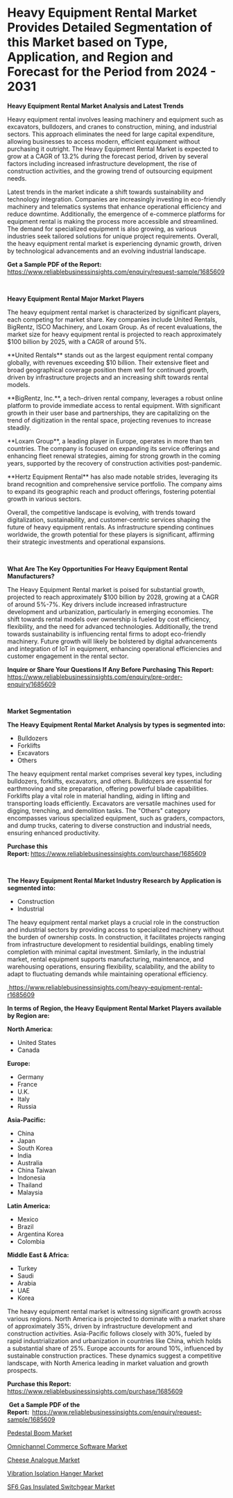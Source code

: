<p><h1>Heavy Equipment Rental Market Provides Detailed Segmentation of this Market based on Type, Application, and Region and Forecast for the Period from 2024 - 2031</h1></p><p><strong>Heavy Equipment Rental Market Analysis and Latest Trends</strong></p>
<p><p>Heavy equipment rental involves leasing machinery and equipment such as excavators, bulldozers, and cranes to construction, mining, and industrial sectors. This approach eliminates the need for large capital expenditure, allowing businesses to access modern, efficient equipment without purchasing it outright. The Heavy Equipment Rental Market is expected to grow at a CAGR of 13.2% during the forecast period, driven by several factors including increased infrastructure development, the rise of construction activities, and the growing trend of outsourcing equipment needs.</p><p>Latest trends in the market indicate a shift towards sustainability and technology integration. Companies are increasingly investing in eco-friendly machinery and telematics systems that enhance operational efficiency and reduce downtime. Additionally, the emergence of e-commerce platforms for equipment rental is making the process more accessible and streamlined. The demand for specialized equipment is also growing, as various industries seek tailored solutions for unique project requirements. Overall, the heavy equipment rental market is experiencing dynamic growth, driven by technological advancements and an evolving industrial landscape.</p></p>
<p><strong>Get a Sample PDF of the Report:&nbsp;</strong> <a href="https://www.reliablebusinessinsights.com/enquiry/request-sample/1685609?utm_campaign=75&utm_medium=2&utm_source=Github&utm_content=ia&utm_term=17122024&utm_id=heavy-equipment-rental">https://www.reliablebusinessinsights.com/enquiry/request-sample/1685609</a></p>
<p>&nbsp;</p>
<p><strong>Heavy Equipment Rental Major Market Players</strong></p>
<p><p>The heavy equipment rental market is characterized by significant players, each competing for market share. Key companies include United Rentals, BigRentz, ISCO Machinery, and Loxam Group. As of recent evaluations, the market size for heavy equipment rental is projected to reach approximately $100 billion by 2025, with a CAGR of around 5%.</p><p>**United Rentals** stands out as the largest equipment rental company globally, with revenues exceeding $10 billion. Their extensive fleet and broad geographical coverage position them well for continued growth, driven by infrastructure projects and an increasing shift towards rental models.</p><p>**BigRentz, Inc.**, a tech-driven rental company, leverages a robust online platform to provide immediate access to rental equipment. With significant growth in their user base and partnerships, they are capitalizing on the trend of digitization in the rental space, projecting revenues to increase steadily.</p><p>**Loxam Group**, a leading player in Europe, operates in more than ten countries. The company is focused on expanding its service offerings and enhancing fleet renewal strategies, aiming for strong growth in the coming years, supported by the recovery of construction activities post-pandemic.</p><p>**Hertz Equipment Rental** has also made notable strides, leveraging its brand recognition and comprehensive service portfolio. The company aims to expand its geographic reach and product offerings, fostering potential growth in various sectors.</p><p>Overall, the competitive landscape is evolving, with trends toward digitalization, sustainability, and customer-centric services shaping the future of heavy equipment rentals. As infrastructure spending continues worldwide, the growth potential for these players is significant, affirming their strategic investments and operational expansions.</p></p>
<p>&nbsp;</p>
<p><strong>What Are The Key Opportunities For Heavy Equipment Rental Manufacturers?</strong></p>
<p><p>The Heavy Equipment Rental market is poised for substantial growth, projected to reach approximately $100 billion by 2028, growing at a CAGR of around 5%-7%. Key drivers include increased infrastructure development and urbanization, particularly in emerging economies. The shift towards rental models over ownership is fueled by cost efficiency, flexibility, and the need for advanced technologies. Additionally, the trend towards sustainability is influencing rental firms to adopt eco-friendly machinery. Future growth will likely be bolstered by digital advancements and integration of IoT in equipment, enhancing operational efficiencies and customer engagement in the rental sector.</p></p>
<p><strong>Inquire or Share Your Questions If Any Before Purchasing This Report:</strong> <a href="https://www.reliablebusinessinsights.com/enquiry/pre-order-enquiry/1685609?utm_campaign=75&utm_medium=2&utm_source=Github&utm_content=ia&utm_term=17122024&utm_id=heavy-equipment-rental">https://www.reliablebusinessinsights.com/enquiry/pre-order-enquiry/1685609</a></p>
<p>&nbsp;</p>
<p><strong>Market Segmentation</strong></p>
<p><strong>The Heavy Equipment Rental Market Analysis by types is segmented into:</strong></p>
<p><ul><li>Bulldozers</li><li>Forklifts</li><li>Excavators</li><li>Others</li></ul></p>
<p><p>The heavy equipment rental market comprises several key types, including bulldozers, forklifts, excavators, and others. Bulldozers are essential for earthmoving and site preparation, offering powerful blade capabilities. Forklifts play a vital role in material handling, aiding in lifting and transporting loads efficiently. Excavators are versatile machines used for digging, trenching, and demolition tasks. The "Others" category encompasses various specialized equipment, such as graders, compactors, and dump trucks, catering to diverse construction and industrial needs, ensuring enhanced productivity.</p></p>
<p><strong>Purchase this Report:&nbsp;</strong><a href="https://www.reliablebusinessinsights.com/purchase/1685609?utm_campaign=75&utm_medium=2&utm_source=Github&utm_content=ia&utm_term=17122024&utm_id=heavy-equipment-rental">https://www.reliablebusinessinsights.com/purchase/1685609</a></p>
<p>&nbsp;</p>
<p><strong>The Heavy Equipment Rental Market Industry Research by Application is segmented into:</strong></p>
<p><ul><li>Construction</li><li>Industrial</li></ul></p>
<p><p>The heavy equipment rental market plays a crucial role in the construction and industrial sectors by providing access to specialized machinery without the burden of ownership costs. In construction, it facilitates projects ranging from infrastructure development to residential buildings, enabling timely completion with minimal capital investment. Similarly, in the industrial market, rental equipment supports manufacturing, maintenance, and warehousing operations, ensuring flexibility, scalability, and the ability to adapt to fluctuating demands while maintaining operational efficiency.</p></p>
<p><a href="https://www.reliablebusinessinsights.com/heavy-equipment-rental-r1685609?utm_campaign=75&utm_medium=2&utm_source=Github&utm_content=ia&utm_term=17122024&utm_id=heavy-equipment-rental">&nbsp;https://www.reliablebusinessinsights.com/heavy-equipment-rental-r1685609</a></p>
<p><strong>In terms of Region, the Heavy Equipment Rental Market Players available by Region are:</strong></p>
<p>
    <p> <strong> North America: </strong>
        <ul>
            <li>United States</li>
            <li>Canada</li>
        </ul>
        </p> 
    <p> <strong> Europe: </strong>
        <ul>
            <li>Germany</li>
            <li>France</li>
            <li>U.K.</li>
            <li>Italy</li>
            <li>Russia</li>
        </ul>
        </p> 
    <p> <strong> Asia-Pacific: </strong>
        <ul>
            <li>China</li>
            <li>Japan</li>
            <li>South Korea</li>
            <li>India</li>
            <li>Australia</li>
            <li>China Taiwan</li>
            <li>Indonesia</li>
            <li>Thailand</li>
            <li>Malaysia</li>
        </ul>
        </p> 
    <p> <strong> Latin America: </strong>
        <ul>
            <li>Mexico</li>
            <li>Brazil</li>
            <li>Argentina Korea</li>
            <li>Colombia</li>
        </ul>
        </p> 
    <p> <strong> Middle East & Africa: </strong>
        <ul>
            <li>Turkey</li>
            <li>Saudi</li>
            <li>Arabia</li>
            <li>UAE</li>
            <li>Korea</li>
        </ul>
    </p>
    </p>
<p><p>The heavy equipment rental market is witnessing significant growth across various regions. North America is projected to dominate with a market share of approximately 35%, driven by infrastructure development and construction activities. Asia-Pacific follows closely with 30%, fueled by rapid industrialization and urbanization in countries like China, which holds a substantial share of 25%. Europe accounts for around 10%, influenced by sustainable construction practices. These dynamics suggest a competitive landscape, with North America leading in market valuation and growth prospects.</p></p>
<p><strong>Purchase this Report: </strong><a href="https://www.reliablebusinessinsights.com/purchase/1685609?utm_campaign=75&utm_medium=2&utm_source=Github&utm_content=ia&utm_term=17122024&utm_id=heavy-equipment-rental">https://www.reliablebusinessinsights.com/purchase/1685609</a></p>
<p>&nbsp;<strong>Get a Sample PDF of the Report:&nbsp;&nbsp;</strong><a href="https://www.reliablebusinessinsights.com/enquiry/request-sample/1685609?utm_campaign=75&utm_medium=2&utm_source=Github&utm_content=ia&utm_term=17122024&utm_id=heavy-equipment-rental">https://www.reliablebusinessinsights.com/enquiry/request-sample/1685609</a></p>
<p><strong></strong></p>
<p><p><a href="https://www.linkedin.com/pulse/pedestal-boom-market-growth-outlook-72cagr-challenges-sales-volume-gmpjf?utm_campaign=75&utm_medium=2&utm_source=Github&utm_content=ia&utm_term=17122024&utm_id=heavy-equipment-rental">Pedestal Boom Market</a></p><p><a href="https://github.com/juniordelafrance/Market-Research-Report-List-5/blob/main/omnichannel-commerce-software-market.md?utm_campaign=75&utm_medium=2&utm_source=Github&utm_content=ia&utm_term=17122024&utm_id=heavy-equipment-rental">Omnichannel Commerce Software Market</a></p><p><a href="https://www.linkedin.com/pulse/cheese-analogue-market-size-grow-133-cagr-from-2024-2031-spsme?utm_campaign=75&utm_medium=2&utm_source=Github&utm_content=ia&utm_term=17122024&utm_id=heavy-equipment-rental">Cheese Analogue Market</a></p><p><a href="https://www.linkedin.com/pulse/vibration-isolation-hanger-market-outlook-from-2024-2031-size-gsu9f?utm_campaign=75&utm_medium=2&utm_source=Github&utm_content=ia&utm_term=17122024&utm_id=heavy-equipment-rental">Vibration Isolation Hanger Market</a></p><p><a href="https://www.linkedin.com/pulse/growth-projections-sf6-gas-insulated-switchgear-market-expected-j6n8f?utm_campaign=75&utm_medium=2&utm_source=Github&utm_content=ia&utm_term=17122024&utm_id=heavy-equipment-rental">SF6 Gas Insulated Switchgear Market</a></p></p>